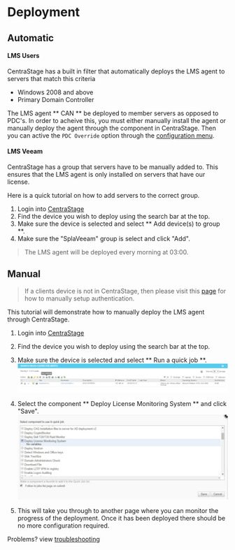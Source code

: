 # Deployment 

## Automatic

#### LMS Users
CentraStage has a built in filter that automatically deploys the LMS agent to servers that match this criteria
> 
- Windows 2008 and above
- Primary Domain Controller

The LMS agent ** CAN ** be deployed to member servers as opposed to PDC's. In order to acheive this, you must either manually install the agent or manually deploy the
agent through the component in CentraStage. Then you can active the `PDC Override` option through the [configuration menu](lms/configuration).

#### LMS Veeam
CentraStage has a group that servers have to be manually added to. This ensures that the LMS agent is only installed on servers that have our license.

Here is a quick tutorial on how to add servers to the correct group.

1. Login into [CentraStage](https://centrastage.net/csm/)
2. Find the device you wish to deploy using the search bar at the top.
3. Make sure the device is selected and select ** Add device(s) to group **.
4. Make sure the "SplaVeeam" group is select and click "Add".

> The LMS agent will be deployed every morning at 03:00.

## Manual

> If a clients device is not in CentraStage, then please visit this [page](lms/customdeviceauth) for how to manually setup authentication.

This tutorial will demonstrate how to manually deploy the LMS agent through CentraStage.

1. Login into [CentraStage](https://centrastage.net/csm/)
2. Find the device you wish to deploy using the search bar at the top.
3. Make sure the device is selected and select ** Run a quick job **.
![alt text][server-selection]

4. Select the component ** Deploy License Monitoring System ** and click "Save".
![alt text][component-selection]

5. This will take you through to another page where you can monitor the progress of the deployment. Once it has been deployed there should be no more configuration required.

Problems? view [troubleshooting](lms/troubleshooting)

[server-selection]: /lms/_images/server-selection.jpg "Run quick job on the server"
[component-selection]: /lms/_images/component-selection.jpg "Select the component to run"
